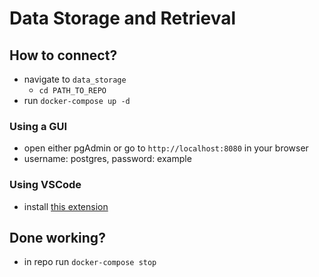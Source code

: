 # Data Storage and Retrieval

## How to connect?

- navigate to `data_storage`
  - `cd PATH_TO_REPO`
- run `docker-compose up -d`

### Using a GUI

- open either pgAdmin or go to `http://localhost:8080` in your browser
- username: postgres, password: example

### Using VSCode

- install [this extension](https://marketplace.visualstudio.com/items?itemName=mtxr.sqltools)

## Done working?

- in repo run `docker-compose stop`

